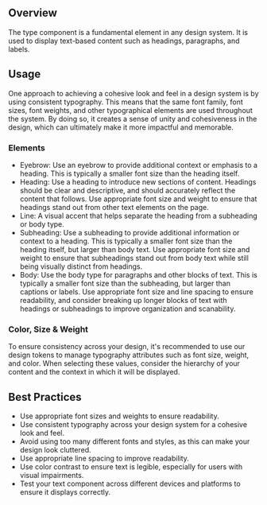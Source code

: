 ## Overview

The type component is a fundamental element in any design system. It is used to display text-based content such as headings, paragraphs, and labels.

## Usage

One approach to achieving a cohesive look and feel in a design system is by using consistent typography. This means that the same font family, font sizes, font weights, and other typographical elements are used throughout the system. By doing so, it creates a sense of unity and cohesiveness in the design, which can ultimately make it more impactful and memorable.

### Elements

- Eyebrow: Use an eyebrow to provide additional context or emphasis to a heading. This is typically a smaller font size than the heading itself.
- Heading: Use a heading to introduce new sections of content. Headings should be clear and descriptive, and should accurately reflect the content that follows. Use appropriate font size and weight to ensure that headings stand out from other text elements on the page.
- Line: A visual accent that helps separate the heading from a subheading or body type.
- Subheading: Use a subheading to provide additional information or context to a heading. This is typically a smaller font size than the heading itself, but larger than body text. Use appropriate font size and weight to ensure that subheadings stand out from body text while still being visually distinct from headings.
- Body: Use the body type for paragraphs and other blocks of text. This is typically a smaller font size than the subheading, but larger than captions or labels. Use appropriate font size and line spacing to ensure readability, and consider breaking up longer blocks of text with headings or subheadings to improve organization and scanability.

### Color, Size & Weight

To ensure consistency across your design, it's recommended to use our design tokens to manage typography attributes such as font size, weight, and color. When selecting these values, consider the hierarchy of your content and the context in which it will be displayed.

## Best Practices

- Use appropriate font sizes and weights to ensure readability.
- Use consistent typography across your design system for a cohesive look and feel.
- Avoid using too many different fonts and styles, as this can make your design look cluttered.
- Use appropriate line spacing to improve readability.
- Use color contrast to ensure text is legible, especially for users with visual impairments.
- Test your text component across different devices and platforms to ensure it displays correctly.